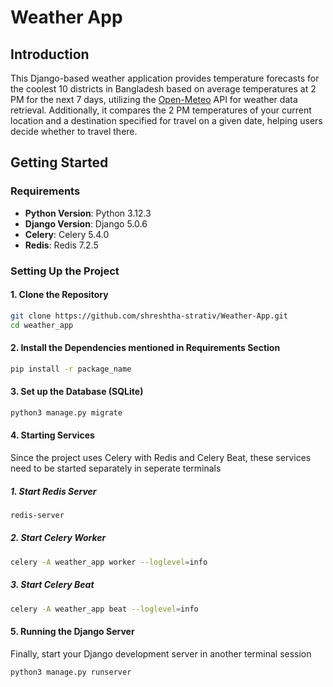 # Weather App
## Introduction
This Django-based weather application provides temperature forecasts for the coolest 10 districts in Bangladesh based on average temperatures at 2 PM for the next 7 days, utilizing the [Open-Meteo](https://open-meteo.com/en/docs) API for weather data retrieval. Additionally, it compares the 2 PM temperatures of your current location and a destination specified for travel on a given date, helping users decide whether to travel there.
## Getting Started
### Requirements

- **Python Version**: Python 3.12.3 
- **Django Version**: Django 5.0.6 
- **Celery**: Celery 5.4.0
- **Redis**: Redis 7.2.5

### Setting Up the Project
#### 1. Clone the Repository

```bash
git clone https://github.com/shreshtha-strativ/Weather-App.git
cd weather_app
```

#### 2. Install the Dependencies mentioned in Requirements Section
```bash
pip install -r package_name
```

#### 3. Set up the Database (SQLite)
```bash
python3 manage.py migrate
```

#### 4. Starting Services
Since the project uses Celery with Redis and Celery Beat, these services need to be started separately in seperate terminals
##### 1. Start Redis Server
```bash
redis-server
```
##### 2. Start Celery Worker
```bash
celery -A weather_app worker --loglevel=info
```
##### 3. Start Celery Beat
```bash
celery -A weather_app beat --loglevel=info
```
#### 5. Running the Django Server
Finally, start your Django development server in another terminal session
```bash
python3 manage.py runserver
```


